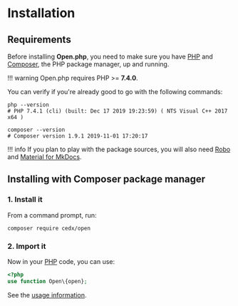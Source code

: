 # Installation

## Requirements
Before installing **Open.php**, you need to make sure you have [PHP](https://www.php.net)
and [Composer](https://getcomposer.org), the PHP package manager, up and running.

!!! warning
    Open.php requires PHP >= **7.4.0**.

You can verify if you're already good to go with the following commands:

```shell
php --version
# PHP 7.4.1 (cli) (built: Dec 17 2019 19:23:59) ( NTS Visual C++ 2017 x64 )

composer --version
# Composer version 1.9.1 2019-11-01 17:20:17
```

!!! info
    If you plan to play with the package sources, you will also need
    [Robo](https://robo.li) and [Material for MkDocs](https://squidfunk.github.io/mkdocs-material).

## Installing with Composer package manager

### 1. Install it
From a command prompt, run:

```shell
composer require cedx/open
```

### 2. Import it
Now in your [PHP](https://www.php.net) code, you can use:

```php
<?php
use function Open\{open};
```

See the [usage information](usage/api.md).
